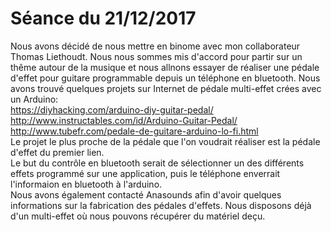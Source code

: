 # Séance du 21/12/2017
Nous avons décidé de nous mettre en binome avec mon collaborateur Thomas Liethoudt. Nous nous sommes mis d'accord pour partir sur un thême autour de la musique et nous allnons essayer de réaliser une pédale d'effet pour guitare programmable depuis un téléphone en bluetooth. Nous avons trouvé quelques projets sur Internet de pédale multi-effet crées avec un Arduino:  
https://diyhacking.com/arduino-diy-guitar-pedal/  
http://www.instructables.com/id/Arduino-Guitar-Pedal/  
http://www.tubefr.com/pedale-de-guitare-arduino-lo-fi.html  
Le projet le plus proche de la pédale que l'on voudrait réaliser est la pédale d'effet du premier lien.  
Le but du contrôle en bluetooth serait de sélectionner un des différents effets programmé sur une application, puis le téléphone enverrait l'informaion en bluetooth à l'arduino.  
Nous avons également contacté Anasounds afin d'avoir quelques informations sur la fabrication des pédales d'effets. 
Nous disposons déjà d'un multi-effet où nous pouvons récupérer du matériel deçu.
